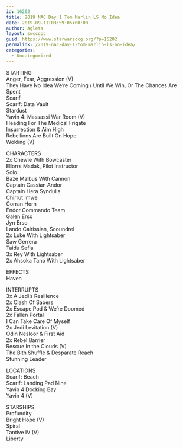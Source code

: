 ```yaml
---
id: 16202
title: 2019 NAC Day 1 Tom Marlin LS No Idea
date: 2019-09-11T03:59:05+00:00
author: Aglets
layout: swccgpc
guid: https://www.starwarsccg.org/?p=16202
permalink: /2019-nac-day-1-tom-marlin-ls-no-idea/
categories:
  - Uncategorized
---
```

STARTING  
Anger, Fear, Aggression (V)  
They Have No Idea We&#8217;re Coming / Until We Win, Or The Chances Are Spent  
Scarif  
Scarif: Data Vault  
Stardust  
Yavin 4: Massassi War Room (V)  
Heading For The Medical Frigate  
Insurrection & Aim High  
Rebellions Are Built On Hope  
Wokling (V)

CHARACTERS  
2x Chewie With Bowcaster  
Ellorrs Madak, Pilot Instructor  
Solo  
Baze Malbus With Cannon  
Captain Cassian Andor  
Captain Hera Syndulla  
Chirrut Imwe  
Corran Horn  
Endor Commando Team  
Galen Erso  
Jyn Erso  
Lando Calrissian, Scoundrel  
2x Luke With Lightsaber  
Saw Gerrera  
Taidu Sefia  
3x Rey With Lightsaber  
2x Ahsoka Tano With Lightsaber

EFFECTS  
Haven

INTERRUPTS  
3x A Jedi&#8217;s Resilience  
2x Clash Of Sabers  
2x Escape Pod & We&#8217;re Doomed  
2x Fallen Portal  
I Can Take Care Of Myself  
2x Jedi Levitation (V)  
Odin Nesloor & First Aid  
2x Rebel Barrier  
Rescue In the Clouds (V)  
The Bith Shuffle & Desparate Reach  
Stunning Leader

LOCATIONS  
Scarif: Beach  
Scarif: Landing Pad Nine  
Yavin 4 Docking Bay  
Yavin 4 (V)

STARSHIPS  
Profundity  
Bright Hope (V)  
Spiral  
Tantive IV (V)  
Liberty
